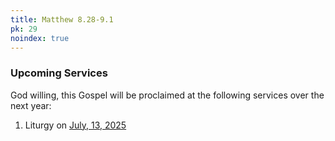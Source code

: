 ```yaml
---
title: Matthew 8.28-9.1
pk: 29
noindex: true
---
```


### Upcoming Services

God willing, this Gospel will be proclaimed at the following services over the next year:


1. Liturgy on [July, 13, 2025](https://orthocal.info/readings/gregorian/2025/07/13/)
